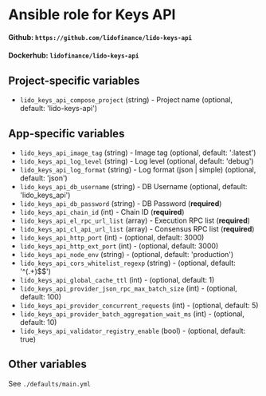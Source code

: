 # Ansible role for Keys API

#### Github: `https://github.com/lidofinance/lido-keys-api`

#### Dockerhub: `lidofinance/lido-keys-api`

## Project-specific variables

- `lido_keys_api_compose_project` (string) - Project name (optional, default: 'lido-keys-api')

## App-specific variables

- `lido_keys_api_image_tag` (string) - Image tag (optional, default: ':latest')
- `lido_keys_api_log_level` (string) - Log level (optional, default: 'debug')
- `lido_keys_api_log_format` (string) - Log format (json | simple) (optional, default: 'json')
- `lido_keys_api_db_username` (string) - DB Username (optional, default: 'lido_keys_api')
- `lido_keys_api_db_password` (string) - DB Password (**required**)
- `lido_keys_api_chain_id` (int) - Chain ID (**required**)
- `lido_keys_api_el_rpc_url_list` (array<string>) - Execution RPC list (**required**)
- `lido_keys_api_cl_api_url_list` (array<string>) - Consensus RPC list (**required**)
- `lido_keys_api_http_port` (int) - (optional, default: 3000)
- `lido_keys_api_http_ext_port` (int) - (optional, default: 3000)
- `lido_keys_api_node_env` (string) - (optional, default: 'production')
- `lido_keys_api_cors_whitelist_regexp` (string) - (optional, default: '^(.+)$$')
- `lido_keys_api_global_cache_ttl` (int) - (optional, default: 1)
- `lido_keys_api_provider_json_rpc_max_batch_size` (int) - (optional, default: 100)
- `lido_keys_api_provider_concurrent_requests` (int) - (optional, default: 5)
- `lido_keys_api_provider_batch_aggregation_wait_ms` (int) - (optional, default: 10)
- `lido_keys_api_validator_registry_enable` (bool) - (optional, default: true)

## Other variables

See `./defaults/main.yml`
